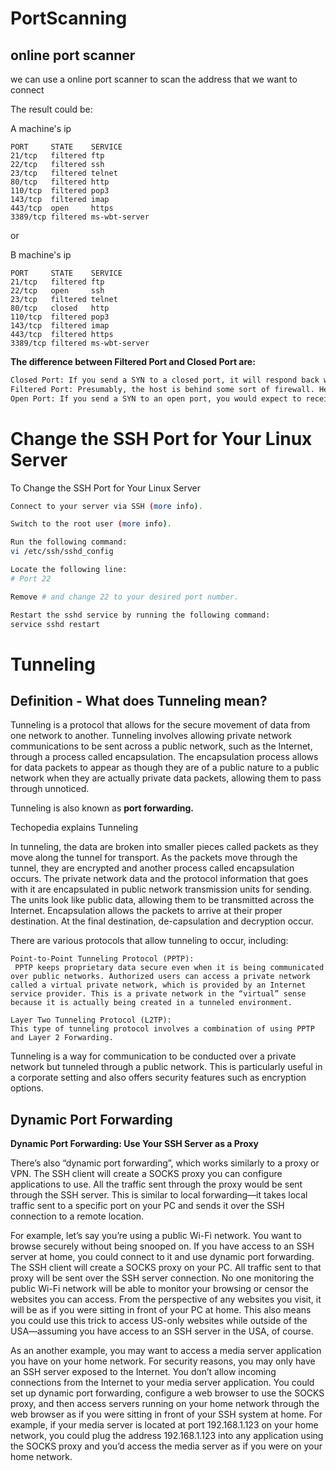 
# PortScanning    

## online port scanner      
we can use a online port scanner to scan the address that we want to connect  

The result could be:


A machine's ip   
```
PORT     STATE    SERVICE
21/tcp   filtered ftp
22/tcp   filtered ssh
23/tcp   filtered telnet
80/tcp   filtered http
110/tcp  filtered pop3
143/tcp  filtered imap
443/tcp  open     https
3389/tcp filtered ms-wbt-server

```
or 

B machine's ip   
```
PORT     STATE    SERVICE
21/tcp   filtered ftp
22/tcp   open     ssh
23/tcp   filtered telnet
80/tcp   closed   http
110/tcp  filtered pop3
143/tcp  filtered imap
443/tcp  filtered https
3389/tcp filtered ms-wbt-server
```

**The difference between Filtered Port and Closed Port are:**   

```sh
Closed Port: If you send a SYN to a closed port, it will respond back with a RST.
Filtered Port: Presumably, the host is behind some sort of firewall. Here, the packet is simply dropped and you receive no response (not even a RST).
Open Port: If you send a SYN to an open port, you would expect to receive SYN/ACK.
```

# Change the SSH Port for Your Linux Server   

To Change the SSH Port for Your Linux Server
```sh
Connect to your server via SSH (more info).

Switch to the root user (more info).

Run the following command:
vi /etc/ssh/sshd_config

Locate the following line:
# Port 22

Remove # and change 22 to your desired port number.

Restart the sshd service by running the following command:
service sshd restart
```

# Tunneling   

## Definition - What does Tunneling mean?    
Tunneling is a protocol that allows for the secure movement of data from one network to another. Tunneling involves allowing private network communications to be sent across a public network, such as the Internet, through a process called encapsulation. The encapsulation process allows for data packets to appear as though they are of a public nature to a public network when they are actually private data packets, allowing them to pass through unnoticed.

Tunneling is also known as **port forwarding.**    


Techopedia explains Tunneling

In tunneling, the data are broken into smaller pieces called packets as they move along the tunnel for transport. As the packets move through the tunnel, they are encrypted and another process called encapsulation occurs. The private network data and the protocol information that goes with it are encapsulated in public network transmission units for sending. The units look like public data, allowing them to be transmitted across the Internet. Encapsulation allows the packets to arrive at their proper destination. At the final destination, de-capsulation and decryption occur.

There are various protocols that allow tunneling to occur, including:
```
Point-to-Point Tunneling Protocol (PPTP):
 PPTP keeps proprietary data secure even when it is being communicated over public networks. Authorized users can access a private network called a virtual private network, which is provided by an Internet service provider. This is a private network in the “virtual” sense because it is actually being created in a tunneled environment.

Layer Two Tunneling Protocol (L2TP): 
This type of tunneling protocol involves a combination of using PPTP and Layer 2 Forwarding.
```

Tunneling is a way for communication to be conducted over a private network but tunneled through a public network. This is particularly useful in a corporate setting and also offers security features such as encryption options.

## Dynamic Port Forwarding    
**Dynamic Port Forwarding: Use Your SSH Server as a Proxy**   

There’s also “dynamic port forwarding”, which works similarly to a proxy or VPN. The SSH client will create a SOCKS proxy you can configure applications to use. All the traffic sent through the proxy would be sent through the SSH server. This is similar to local forwarding—it takes local traffic sent to a specific port on your PC and sends it over the SSH connection to a remote location.

For example, let’s say you’re using a public Wi-Fi network. You want to browse securely without being snooped on. If you have access to an SSH server at home, you could connect to it and use dynamic port forwarding. The SSH client will create a SOCKS proxy on your PC. All traffic sent to that proxy will be sent over the SSH server connection. No one monitoring the public Wi-Fi network will be able to monitor your browsing or censor the websites you can access. From the perspective of any websites you visit, it will be as if you were sitting in front of your PC at home. This also means you could use this trick to access US-only websites while outside of the USA—assuming you have access to an SSH server in the USA, of course.

As an another example, you may want to access a media server application you have on your home network. For security reasons, you may only have an SSH server exposed to the Internet. You don’t allow incoming connections from the Internet to your media server application. You could set up dynamic port forwarding, configure a web browser to use the SOCKS proxy, and then access servers running on your home network through the web browser as if you were sitting in front of your SSH system at home. For example, if your media server is located at port 192.168.1.123 on your home network, you could plug the address 192.168.1.123 into any application using the SOCKS proxy and you’d access the media server as if you were on your home network.

